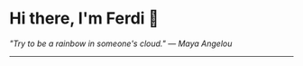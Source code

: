 <h1>Hi there, I'm Ferdi 👋</h1>

<p><em>
  "Try to be a rainbow in someone's cloud." — Maya Angelou
</em></p>

---
